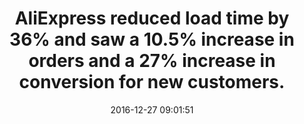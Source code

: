 ---
layout: post
title:  "AliExpress reduced load time by 36% and saw a 10.5% increase in orders and a 27% increase in conversion for new customers."
storySource: "https://edge.akamai.com/ec/us/highlights/keynote-speakers.jsp#edge2016futureofcommercemodal"
date:   2016-12-27 09:01:51
tags:
 - orders
 - conversion
 - "2016"
---